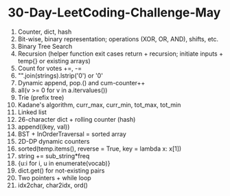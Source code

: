 # 30-Day-LeetCoding-Challenge-May
1. Counter, dict, hash
2. Bit-wise, binary representation; operations (XOR, OR, AND), shifts, etc.
3. Binary Tree Search
4. Recursion (helper function exit cases return + recursion; initiate inputs + temp{} or existing arrays)
5. Count for votes +=, -=
6. "".join(strings).lstrip('0') or '0'
7. Dynamic append, pop.() and cum-counter++
8. all(v >= 0 for v in a.itervalues())
9. Trie (prefix tree)
10. Kadane's algorithm, curr_max, curr_min, tot_max, tot_min
11. Linked list
12. 26-character dict + rolling counter (hash)
13. append((key, val))
14. BST + InOrderTraversal = sorted array
15. 2D-DP dynamic counters
16. sorted(temp.items(), reverse = True, key = lambda x: x[1])
17. string += sub_string*freq
18. {u:i for i, u in enumerate(vocab)}
19. dict.get() for not-existing pairs
20. Two pointers + while loop
21. idx2char, char2idx, ord()
